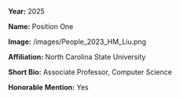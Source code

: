 **Year:** 2025

**Name:** Position One

**Image:** /images/People_2023_HM_Liu.png

**Affiliation:** North Carolina State University

**Short Bio:** Associate Professor, Computer Science

**Honorable Mention:** Yes
